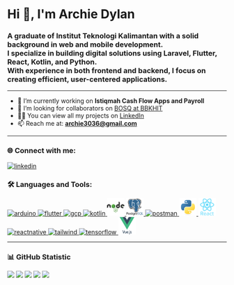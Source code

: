 <h1>Hi 👋, I'm Archie Dylan</h1>
<h3>
  A graduate of Institut Teknologi Kalimantan with a solid background in web and mobile development.<br/>
  I specialize in building digital solutions using Laravel, Flutter, React, Kotlin, and Python.<br/>
  With experience in both frontend and backend, I focus on creating efficient, user-centered applications.
</h3>

---

- 🔭 I’m currently working on **Istiqmah Cash Flow Apps and Payroll**
- 🤝 I’m looking for collaborators on [BOSQ at BBKHIT](https://github.com/hanaakrmh/SIMLAB)
- 👨‍💻 You can view all my projects on [LinkedIn](https://www.linkedin.com/in/archie-dylan-ramadhan/)
- 📫 Reach me at: **archie3036@gmail.com**

---

<h3 align="left">🌐 Connect with me:</h3>
<p align="left">
  <a href="https://www.linkedin.com/in/archie-dylan-ramadhan/" target="_blank">
    <img src="https://img.shields.io/badge/LinkedIn-ArchieDylan-blue?style=flat&logo=linkedin" alt="linkedin" />
  </a>
</p>

<h3 align="left">🛠️ Languages and Tools:</h3>
<p align="left">
  <a href="https://www.arduino.cc/" target="_blank" rel="noreferrer">
    <img src="https://cdn.worldvectorlogo.com/logos/arduino-1.svg" alt="arduino" width="40" height="40"/>
  </a>
  <a href="https://flutter.dev" target="_blank" rel="noreferrer">
    <img src="https://www.vectorlogo.zone/logos/flutterio/flutterio-icon.svg" alt="flutter" width="40" height="40"/>
  </a>
  <a href="https://cloud.google.com" target="_blank" rel="noreferrer">
    <img src="https://www.vectorlogo.zone/logos/google_cloud/google_cloud-icon.svg" alt="gcp" width="40" height="40"/>
  </a>
  <a href="https://kotlinlang.org" target="_blank" rel="noreferrer">
    <img src="https://www.vectorlogo.zone/logos/kotlinlang/kotlinlang-icon.svg" alt="kotlin" width="40" height="40"/>
  </a>
  <a href="https://nodejs.org" target="_blank" rel="noreferrer">
    <img src="https://raw.githubusercontent.com/devicons/devicon/master/icons/nodejs/nodejs-original-wordmark.svg" alt="nodejs" width="40" height="40"/>
  </a>
  <a href="https://www.postgresql.org" target="_blank" rel="noreferrer">
    <img src="https://raw.githubusercontent.com/devicons/devicon/master/icons/postgresql/postgresql-original-wordmark.svg" alt="postgresql" width="40" height="40"/>
  </a>
  <a href="https://postman.com" target="_blank" rel="noreferrer">
    <img src="https://www.vectorlogo.zone/logos/getpostman/getpostman-icon.svg" alt="postman" width="40" height="40"/>
  </a>
  <a href="https://www.python.org" target="_blank" rel="noreferrer">
    <img src="https://raw.githubusercontent.com/devicons/devicon/master/icons/python/python-original.svg" alt="python" width="40" height="40"/>
  </a>
  <a href="https://reactjs.org/" target="_blank" rel="noreferrer">
    <img src="https://raw.githubusercontent.com/devicons/devicon/master/icons/react/react-original-wordmark.svg" alt="react" width="40" height="40"/>
  </a>
  <a href="https://reactnative.dev/" target="_blank" rel="noreferrer">
    <img src="https://reactnative.dev/img/header_logo.svg" alt="reactnative" width="40" height="40"/>
  </a>
  <a href="https://tailwindcss.com/" target="_blank" rel="noreferrer">
    <img src="https://www.vectorlogo.zone/logos/tailwindcss/tailwindcss-icon.svg" alt="tailwind" width="40" height="40"/>
  </a>
  <a href="https://www.tensorflow.org" target="_blank" rel="noreferrer">
    <img src="https://www.vectorlogo.zone/logos/tensorflow/tensorflow-icon.svg" alt="tensorflow" width="40" height="40"/>
  </a>
  <a href="https://vuejs.org/" target="_blank" rel="noreferrer">
    <img src="https://raw.githubusercontent.com/devicons/devicon/master/icons/vuejs/vuejs-original-wordmark.svg" alt="vuejs" width="40" height="40"/>
  </a>
</p>

---

### 📊 GitHub Statistic

![](https://github-profile-summary-cards.vercel.app/api/cards/profile-details?username=ArDylan&theme=github_dark)
![](https://github-profile-summary-cards.vercel.app/api/cards/repos-per-language?username=ArDylan&theme=github_dark)
![](https://github-profile-summary-cards.vercel.app/api/cards/most-commit-language?username=ArDylan&theme=github_dark)
![](https://github-profile-summary-cards.vercel.app/api/cards/stats?username=ArDylan&theme=github_dark)
![](https://github-profile-summary-cards.vercel.app/api/cards/productive-time?username=ArDylan&theme=github_dark&utcOffset=8)
